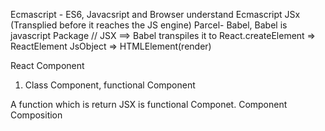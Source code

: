 Ecmascript - ES6, Javacsript and Browser understand Ecmascript
JSx (Transplied before it reaches the JS engine) Parcel- Babel,
Babel is javascript Package 
// JSX ==> Babel transpiles it to React.createElement => ReactElement JsObject => HTMLElement(render)

React Component
1. Class Component, functional Component 

A function which is return JSX is functional Componet.
Component Composition